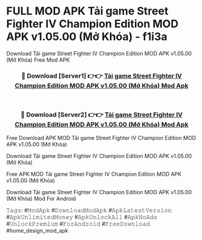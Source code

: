 # FULL MOD APK Tải game Street Fighter IV Champion Edition MOD APK v1.05.00 (Mở Khóa) - f1i3a
Download Tải game Street Fighter IV Champion Edition MOD APK v1.05.00 (Mở Khóa) Free Mod APK

<div align="center">
<h3>🔴 Download [Server1] 👉👉 <a href="https://apk-comot.site?title=Tải_game_Street_Fighter_IV_Champion_Edition_MOD_APK_v1.05.00_(Mở_Khóa)">Tải game Street Fighter IV Champion Edition MOD APK v1.05.00 (Mở Khóa) Mod Apk</a></h3><br>

<h3>🔴 Download [Server2] 👉👉 <a href="https://apk-comot.site?title=Tải_game_Street_Fighter_IV_Champion_Edition_MOD_APK_v1.05.00_(Mở_Khóa)">Tải game Street Fighter IV Champion Edition MOD APK v1.05.00 (Mở Khóa) Mod Apk</a></h3>
</div>


Free Download APK MOD Tải game Street Fighter IV Champion Edition MOD APK v1.05.00 (Mở Khóa)

Download Tải game Street Fighter IV Champion Edition MOD APK v1.05.00 (Mở Khóa) 

Free APK MOD Tải game Street Fighter IV Champion Edition MOD APK v1.05.00 (Mở Khóa) 

Download Tải game Street Fighter IV Champion Edition MOD APK v1.05.00 (Mở Khóa) Mod For Android

𝚃𝚊𝚐𝚜: #𝙼𝚘𝚍𝙰𝚙𝚔 #𝙳𝚘𝚠𝚗𝚕𝚘𝚊𝚍𝙼𝚘𝚍𝙰𝚙𝚔 #𝙰𝚙𝚔𝙻𝚊𝚝𝚎𝚜𝚝𝚅𝚎𝚛𝚜𝚒𝚘𝚗 #𝙰𝚙𝚔𝚄𝚗𝚕𝚒𝚖𝚒𝚝𝚎𝚍𝙼𝚘𝚗𝚎𝚢 #𝙰𝚙𝚔𝚄𝚗𝚕𝚘𝚌𝚔𝙰𝚕𝚕 #𝙰𝚙𝚔𝙽𝚘𝙰𝚍𝚜 #𝚄𝚗𝚕𝚘𝚌𝚔𝙿𝚛𝚎𝚖𝚒𝚞𝚖 #𝙵𝚘𝚛𝙰𝚗𝚍𝚛𝚘𝚒𝚍 #𝙵𝚛𝚎𝚎𝙳𝚘𝚠𝚗𝚕𝚘𝚊𝚍 #home_design_mod_apk